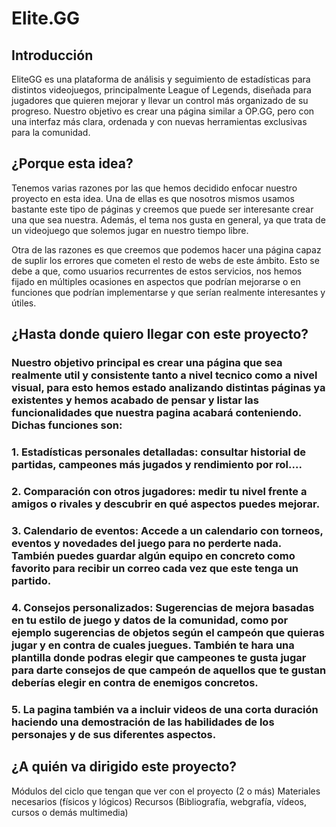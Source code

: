 # Elite.GG<center>
## Introducción
 EliteGG es una plataforma de análisis y seguimiento de estadísticas para distintos videojuegos, principalmente League of Legends, diseñada para jugadores que quieren mejorar y llevar un control más organizado de su progreso.
 Nuestro objetivo es crear una página similar a OP.GG, pero con una interfaz más clara, ordenada y con nuevas herramientas exclusivas para la comunidad. 
## ¿Porque esta idea?

 Tenemos varias razones por las que hemos decidido enfocar nuestro proyecto en esta idea. Una de ellas es que nosotros mismos usamos bastante este tipo de páginas y creemos que puede ser interesante crear una que sea nuestra. Además, el tema nos gusta en general, ya que  trata de un videojuego que solemos jugar en nuestro tiempo libre.

 Otra de las razones es que creemos que podemos hacer una página capaz de suplir los errores que cometen el resto de webs de este ámbito. Esto se debe a que, como usuarios recurrentes de estos servicios, nos hemos fijado en múltiples ocasiones en aspectos que podrían mejorarse o en funciones que podrían implementarse y que serían realmente interesantes y útiles.

## ¿Hasta donde quiero llegar con este proyecto?

### Nuestro objetivo principal es crear una página que sea realmente util y consistente tanto a nivel tecnico como a nivel visual, para esto hemos estado analizando distintas páginas ya existentes y hemos acabado de pensar y listar las funcionalidades que nuestra pagina acabará conteniendo. Dichas funciones son:
### 1. Estadísticas personales detalladas: consultar historial de partidas, campeones más jugados y rendimiento por rol....
### 2. Comparación con otros jugadores: medir tu nivel frente a amigos o rivales y descubrir en qué aspectos puedes mejorar.
### 3. Calendario de eventos: Accede a un calendario con torneos, eventos y novedades del juego para no perderte nada. También puedes guardar algún equipo en concreto como favorito para recibir un correo cada vez que este tenga un partido.
### 4. Consejos personalizados: Sugerencias de mejora basadas en tu estilo de juego y datos de la comunidad, como por ejemplo sugerencias de objetos según el campeón que quieras jugar y en contra de cuales juegues. También te hara una plantilla donde podras elegir que campeones te gusta jugar para darte consejos de que campeón de aquellos que te gustan deberías elegir en contra de enemigos concretos.
### 5. La pagina también va a incluir videos de una corta duración haciendo una demostración de las habilidades de los personajes y de sus diferentes aspectos.

## ¿A quién va dirigido este proyecto?

Módulos del ciclo que tengan que ver con el proyecto (2 o más)
Materiales necesarios (físicos y lógicos)
Recursos (Bibliografía, webgrafía, vídeos, cursos o demás multimedia)
